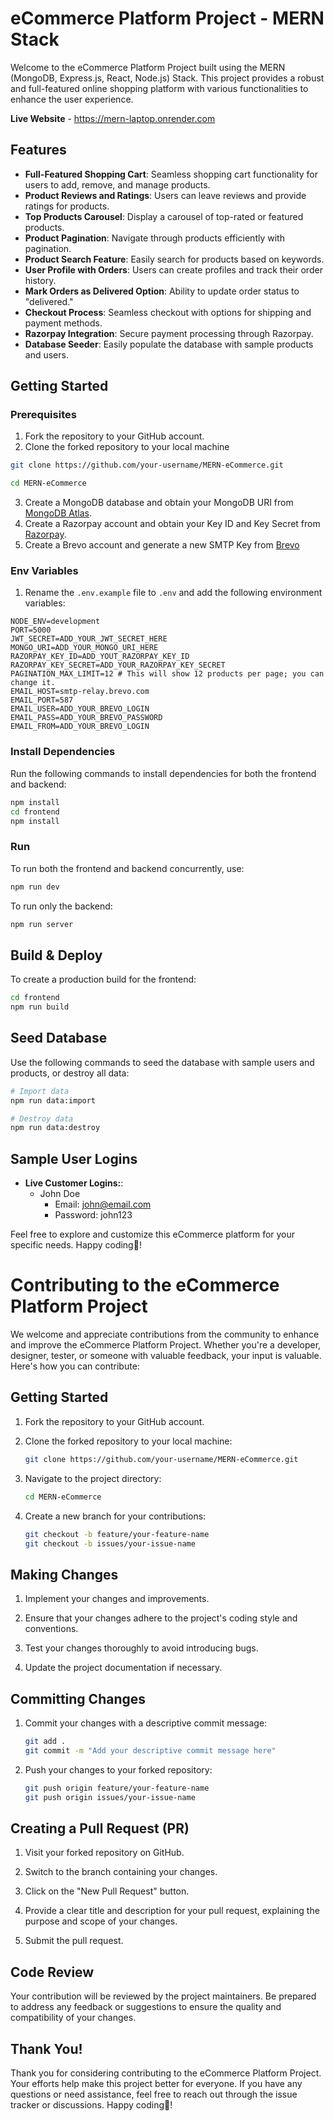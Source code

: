 # eCommerce Platform Project - MERN Stack

Welcome to the eCommerce Platform Project built using the MERN (MongoDB, Express.js, React, Node.js) Stack. This project provides a robust and full-featured online shopping platform with various functionalities to enhance the user experience.

**Live Website** - https://mern-laptop.onrender.com

## Features

- **Full-Featured Shopping Cart**: Seamless shopping cart functionality for users to add, remove, and manage products.
- **Product Reviews and Ratings**: Users can leave reviews and provide ratings for products.
- **Top Products Carousel**: Display a carousel of top-rated or featured products.
- **Product Pagination**: Navigate through products efficiently with pagination.
- **Product Search Feature**: Easily search for products based on keywords.
- **User Profile with Orders**: Users can create profiles and track their order history.
- **Mark Orders as Delivered Option**: Ability to update order status to "delivered."
- **Checkout Process**: Seamless checkout with options for shipping and payment methods.
- **Razorpay Integration**: Secure payment processing through Razorpay.
- **Database Seeder**: Easily populate the database with sample products and users.

## Getting Started

### Prerequisites

1. Fork the repository to your GitHub account.
2. Clone the forked repository to your local machine

```bash
git clone https://github.com/your-username/MERN-eCommerce.git
```

```bash
cd MERN-eCommerce
```

3. Create a MongoDB database and obtain your MongoDB URI from [MongoDB Atlas](https://www.mongodb.com/cloud/atlas).
4. Create a Razorpay account and obtain your Key ID and Key Secret from [Razorpay](https://razorpay.com/).
5. Create a Brevo account and generate a new SMTP Key from [Brevo](https://www.brevo.com/)

### Env Variables

1. Rename the `.env.example` file to `.env` and add the following environment variables:

```dotenv
NODE_ENV=development
PORT=5000
JWT_SECRET=ADD_YOUR_JWT_SECRET_HERE
MONGO_URI=ADD_YOUR_MONGO_URI_HERE
RAZORPAY_KEY_ID=ADD_YOUT_RAZORPAY_KEY_ID
RAZORPAY_KEY_SECRET=ADD_YOUR_RAZORPAY_KEY_SECRET
PAGINATION_MAX_LIMIT=12 # This will show 12 products per page; you can change it.
EMAIL_HOST=smtp-relay.brevo.com
EMAIL_PORT=587
EMAIL_USER=ADD_YOUR_BREVO_LOGIN
EMAIL_PASS=ADD_YOUR_BREVO_PASSWORD
EMAIL_FROM=ADD_YOUR_BREVO_LOGIN
```

### Install Dependencies

Run the following commands to install dependencies for both the frontend and backend:

```bash
npm install
cd frontend
npm install
```

### Run

To run both the frontend and backend concurrently, use:

```bash
npm run dev
```

To run only the backend:

```bash
npm run server
```

## Build & Deploy

To create a production build for the frontend:

```bash
cd frontend
npm run build
```

## Seed Database

Use the following commands to seed the database with sample users and products, or destroy all data:

```bash
# Import data
npm run data:import

# Destroy data
npm run data:destroy
```

## Sample User Logins

- **Live Customer Logins:**:
  - John Doe
    - Email: john@email.com
    - Password: john123
 

Feel free to explore and customize this eCommerce platform for your specific needs. Happy coding🤩!

# Contributing to the eCommerce Platform Project

We welcome and appreciate contributions from the community to enhance and improve the eCommerce Platform Project. Whether you're a developer, designer, tester, or someone with valuable feedback, your input is valuable. Here's how you can contribute:

## Getting Started

1. Fork the repository to your GitHub account.

2. Clone the forked repository to your local machine:

   ```bash
   git clone https://github.com/your-username/MERN-eCommerce.git
   ```

3. Navigate to the project directory:

   ```bash
   cd MERN-eCommerce
   ```

4. Create a new branch for your contributions:

   ```bash
   git checkout -b feature/your-feature-name
   git checkout -b issues/your-issue-name
   ```

## Making Changes

1. Implement your changes and improvements.

2. Ensure that your changes adhere to the project's coding style and conventions.

3. Test your changes thoroughly to avoid introducing bugs.

4. Update the project documentation if necessary.

## Committing Changes

1. Commit your changes with a descriptive commit message:

   ```bash
   git add .
   git commit -m "Add your descriptive commit message here"
   ```

2. Push your changes to your forked repository:

   ```bash
   git push origin feature/your-feature-name
   git push origin issues/your-issue-name
   ```

## Creating a Pull Request (PR)

1. Visit your forked repository on GitHub.

2. Switch to the branch containing your changes.

3. Click on the "New Pull Request" button.

4. Provide a clear title and description for your pull request, explaining the purpose and scope of your changes.

5. Submit the pull request.

## Code Review

Your contribution will be reviewed by the project maintainers. Be prepared to address any feedback or suggestions to ensure the quality and compatibility of your changes.

## Thank You!

Thank you for considering contributing to the eCommerce Platform Project. Your efforts help make this project better for everyone. If you have any questions or need assistance, feel free to reach out through the issue tracker or discussions. Happy coding🤩!
